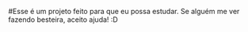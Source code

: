 #Esse é um projeto feito para que eu possa estudar. Se alguém me ver fazendo besteira, aceito ajuda! :D 
